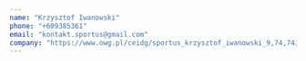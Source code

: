 ```yaml
---
name: "Krzysztof Iwanowski"
phone: "+609385361"
email: "kontakt.sportus@gmail.com"
company: "https://www.owg.pl/ceidg/sportus_krzysztof_iwanowski_9,74,743200,7432000795"
---
```

